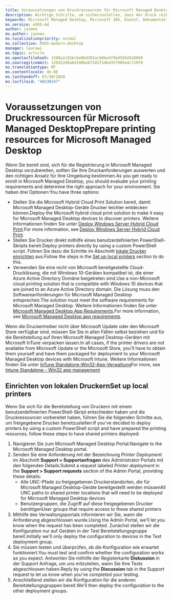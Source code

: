 ```yaml
---
title: Voraussetzungen von Druckressourcen für Microsoft Managed Desktop
description: Wichtige Schritte, um sicherzustellen, dass der Druck reibungslos funktioniert
keywords: Microsoft Managed Desktop, Microsoft 365, Dienst, Dokumentation
ms.service: m365-md
author: jaimeo
ms.author: jaimeo
ms.localizationpriority: normal
ms.collection: M365-modern-desktop
manager: laurawi
ms.topic: article
ms.openlocfilehash: 1588a2c91bcbe0bd381acb6be4f9bd5562810860
ms.sourcegitcommit: 126d22d8abd190beb7101f14bd357005e4c729f0
ms.translationtype: MT
ms.contentlocale: de-DE
ms.lasthandoff: 07/30/2020
ms.locfileid: "46530247"
---
```

# <a name="prepare-printing-resources-for-microsoft-managed-desktop"></a><span data-ttu-id="c0c25-104">Voraussetzungen von Druckressourcen für Microsoft Managed Desktop</span><span class="sxs-lookup"><span data-stu-id="c0c25-104">Prepare printing resources for Microsoft Managed Desktop</span></span>

<span data-ttu-id="c0c25-105">Wenn Sie bereit sind, sich für die Registrierung in Microsoft Managed Desktop vorzubereiten, sollten Sie Ihre Druckanforderungen auswerten und den richtigen Ansatz für Ihre Umgebung bestimmen.</span><span class="sxs-lookup"><span data-stu-id="c0c25-105">As you get ready to enroll in Microsoft Managed Desktop, you should evaluate your printing requirements and determine the right approach for your environment.</span></span> <span data-ttu-id="c0c25-106">Sie haben drei Optionen:</span><span class="sxs-lookup"><span data-stu-id="c0c25-106">You have three options:</span></span>
 
- <span data-ttu-id="c0c25-107">Stellen Sie die Microsoft Hybrid Cloud Print Solution bereit, damit Microsoft Managed Desktop-Geräte Drucker leichter entdecken können.</span><span class="sxs-lookup"><span data-stu-id="c0c25-107">Deploy the Microsoft hybrid cloud print solution to make it easy for Microsoft Managed Desktop devices to discover printers.</span></span> <span data-ttu-id="c0c25-108">Weitere Informationen finden Sie unter [Deploy Windows Server Hybrid Cloud Print](https://docs.microsoft.com/windows-server/administration/hybrid-cloud-print/hybrid-cloud-print-deploy).</span><span class="sxs-lookup"><span data-stu-id="c0c25-108">For more information, see [Deploy Windows Server Hybrid Cloud Print](https://docs.microsoft.com/windows-server/administration/hybrid-cloud-print/hybrid-cloud-print-deploy).</span></span>
- <span data-ttu-id="c0c25-109">Stellen Sie Drucker direkt mithilfe eines benutzerdefinierten PowerShell-Skripts bereit.</span><span class="sxs-lookup"><span data-stu-id="c0c25-109">Deploy printers directly by using a custom PowerShell script.</span></span> <span data-ttu-id="c0c25-110">Führen Sie dazu die Schritte im Abschnitt [lokale Drucker einrichten](#set-up-local-printers) aus.</span><span class="sxs-lookup"><span data-stu-id="c0c25-110">Follow the steps in the [Set up local printers](#set-up-local-printers) section to do this.</span></span>
- <span data-ttu-id="c0c25-111">Verwenden Sie eine nicht von Microsoft bereitgestellte Cloud-Drucklösung, die mit Windows 10-Geräten kompatibel ist, die einer Azure Active Directory Domäne beigetreten sind.</span><span class="sxs-lookup"><span data-stu-id="c0c25-111">Use a non-Microsoft cloud printing solution that is compatible with Windows 10 devices that are joined to an Azure Active Directory domain.</span></span> <span data-ttu-id="c0c25-112">Die Lösung muss den Softwareanforderungen für Microsoft Managed Desktop entsprechen.</span><span class="sxs-lookup"><span data-stu-id="c0c25-112">The solution must meet the software requirements for Microsoft Managed Desktop.</span></span> <span data-ttu-id="c0c25-113">Weitere Informationen finden Sie unter [Microsoft Managed Desktop App Requirements](../service-description/mmd-app-requirements.md).</span><span class="sxs-lookup"><span data-stu-id="c0c25-113">For more information, see [Microsoft Managed Desktop app requirements](../service-description/mmd-app-requirements.md).</span></span>
 
<span data-ttu-id="c0c25-114">Wenn die Druckertreiber nicht über Microsoft Update oder den Microsoft Store verfügbar sind, müssen Sie Sie in allen Fällen selbst beziehen und für die Bereitstellung auf Ihren Microsoft Managed Desktop-Geräten mit Microsoft InTune verpacken lassen.</span><span class="sxs-lookup"><span data-stu-id="c0c25-114">In all cases, if the printer drivers are not available from Microsoft Update or the Microsoft Store, you'll have to obtain them yourself and have them packaged for deployment to your Microsoft Managed Desktop devices with Microsoft Intune.</span></span> <span data-ttu-id="c0c25-115">Weitere Informationen finden Sie unter [InTune Standalone-Win32-App-Verwaltung](https://docs.microsoft.com/mem/intune/apps/apps-win32-app-management)</span><span class="sxs-lookup"><span data-stu-id="c0c25-115">For more, see [Intune Standalone - Win32 app management](https://docs.microsoft.com/mem/intune/apps/apps-win32-app-management)</span></span>

## <a name="set-up-local-printers"></a><span data-ttu-id="c0c25-116">Einrichten von lokalen Druckern</span><span class="sxs-lookup"><span data-stu-id="c0c25-116">Set up local printers</span></span>

<span data-ttu-id="c0c25-117">Wenn Sie sich für die Bereitstellung von Druckern mit einem benutzerdefinierten PowerShell-Skript entschieden haben und die Druckressourcen vorbereitet haben, führen Sie die folgenden Schritte aus, um freigegebene Drucker bereitzustellen:</span><span class="sxs-lookup"><span data-stu-id="c0c25-117">If you've decided to deploy printers by using a custom PowerShell script and have prepared the printing resources, follow these steps to have shared printers deployed:</span></span>

1.  <span data-ttu-id="c0c25-118">Navigieren Sie zum Microsoft Managed Desktop Portal.</span><span class="sxs-lookup"><span data-stu-id="c0c25-118">Navigate to the Microsoft Managed Desktop portal.</span></span>
2.  <span data-ttu-id="c0c25-119">Senden Sie eine Anforderung mit der Bezeichnung *Printer Deployment* im Abschnitt **Support > Supportanfragen** des Administrator Portals mit den folgenden Details:</span><span class="sxs-lookup"><span data-stu-id="c0c25-119">Submit a request labeled *Printer deployment* in the **Support > Support requests** section of the Admin Portal, providing these details:</span></span>
    - <span data-ttu-id="c0c25-120">Alle UNC-Pfade zu freigegebenen Druckerstandorten, die für Microsoft Managed Desktop-Geräte bereitgestellt werden müssen</span><span class="sxs-lookup"><span data-stu-id="c0c25-120">All UNC paths to shared printer locations that will need to be deployed for Microsoft Managed Desktop devices</span></span>
    - <span data-ttu-id="c0c25-121">Benutzergruppen, die Zugriff auf diese freigegebenen Drucker benötigen</span><span class="sxs-lookup"><span data-stu-id="c0c25-121">User groups that require access to these shared printers</span></span>
3.  <span data-ttu-id="c0c25-122">Mithilfe des Verwaltungsportals informieren wir Sie, wann die Anforderung abgeschlossen wurde.</span><span class="sxs-lookup"><span data-stu-id="c0c25-122">Using the Admin Portal, we'll let you know when the request has been completed.</span></span> <span data-ttu-id="c0c25-123">Zunächst stellen wir die Konfiguration nur auf Geräten in der Test Bereitstellungsgruppe bereit.</span><span class="sxs-lookup"><span data-stu-id="c0c25-123">Initially we'll only deploy the configuration to devices in the Test deployment group.</span></span>
4.  <span data-ttu-id="c0c25-124">Sie müssen testen und überprüfen, ob die Konfiguration wie erwartet funktioniert.</span><span class="sxs-lookup"><span data-stu-id="c0c25-124">You must test and confirm whether the configuration works as you expect.</span></span> <span data-ttu-id="c0c25-125">Antworten Sie mithilfe der Registerkarte **Diskussion** in der Support Anfrage, um uns mitzuteilen, wann Sie Ihre Tests abgeschlossen haben.</span><span class="sxs-lookup"><span data-stu-id="c0c25-125">Reply by using the **Discussion** tab in the Support request to let us know when you've completed your testing.</span></span>
5.  <span data-ttu-id="c0c25-126">Anschließend stellen wir die Konfiguration für die anderen Bereitstellungsgruppen bereit.</span><span class="sxs-lookup"><span data-stu-id="c0c25-126">We'll then deploy the configuration to the other deployment groups.</span></span>
